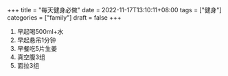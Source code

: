 +++
title = "每天健身必做"
date = 2022-11-17T13:10:11+08:00
tags = ["健身"]
categories = ["family"]
draft = false
+++

1. 早起喝500ml+水
2. 早起悬吊1分钟
3. 早餐吃5片生姜
4. 真空腹3组
5. 面拉3组